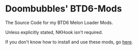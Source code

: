 # Doombubbles' BTD6-Mods

The Source Code for my BTD6 Melon Loader Mods.

Unless explicitly stated, NKHook isn't required.

If you don't know how to install and use these mods, go [here](https://gist.github.com/hemisemidemipresent/aae3a2a379e321365738e9d64995e15c).
